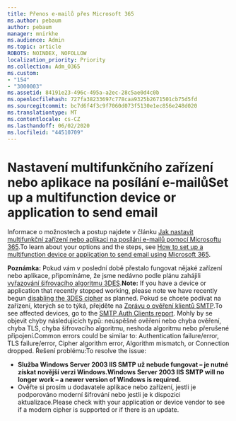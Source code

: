 ```yaml
---
title: Přenos e-mailů přes Microsoft 365
ms.author: pebaum
author: pebaum
manager: mnirkhe
ms.audience: Admin
ms.topic: article
ROBOTS: NOINDEX, NOFOLLOW
localization_priority: Priority
ms.collection: Adm_O365
ms.custom:
- "154"
- "3000003"
ms.assetid: 84191e23-496c-495a-a2ec-28c5ae0d4c0b
ms.openlocfilehash: 727fa38233697c778caa9325b2671501cb75d5fd
ms.sourcegitcommit: bc7d6f4f3c9f7060d073f5130e1ec856e248d020
ms.translationtype: MT
ms.contentlocale: cs-CZ
ms.lasthandoff: 06/02/2020
ms.locfileid: "44510709"
---
```

# <a name="set-up-a-multifunction-device-or-application-to-send-email"></a><span data-ttu-id="5c5a8-102">Nastavení multifunkčního zařízení nebo aplikace na posílání e-mailů</span><span class="sxs-lookup"><span data-stu-id="5c5a8-102">Set up a multifunction device or application to send email</span></span>

<span data-ttu-id="5c5a8-103">Informace o možnostech a postup najdete v článku [Jak nastavit multifunkční zařízení nebo aplikaci na posílání e-mailů pomocí Microsoftu 365](https://docs.microsoft.com/Exchange/mail-flow-best-practices/how-to-set-up-a-multifunction-device-or-application-to-send-email-using-office-3).</span><span class="sxs-lookup"><span data-stu-id="5c5a8-103">To learn about your options and the steps, see [How to set up a multifunction device or application to send email using Microsoft 365](https://docs.microsoft.com/Exchange/mail-flow-best-practices/how-to-set-up-a-multifunction-device-or-application-to-send-email-using-office-3).</span></span>
  
<span data-ttu-id="5c5a8-104">**Poznámka:** Pokud vám v poslední době přestalo fungovat nějaké zařízení nebo aplikace, připomínáme, že jsme nedávno podle plánu zahájili [vyřazování šifrovacího algoritmu 3DES](https://docs.microsoft.com/microsoft-365/compliance/technical-reference-details-about-encryption).</span><span class="sxs-lookup"><span data-stu-id="5c5a8-104">**Note:** If you have a device or application that recently stopped working, please note we have recently begun [disabling the 3DES cipher](https://docs.microsoft.com/microsoft-365/compliance/technical-reference-details-about-encryption) as planned.</span></span> <span data-ttu-id="5c5a8-105">Pokud se chcete podívat na zařízení, kterých se to týká, přejděte na [Zprávu o ověření klientů SMTP](https://protection.office.com/mailflow/dashboard).</span><span class="sxs-lookup"><span data-stu-id="5c5a8-105">To see affected devices, go to the [SMTP Auth Clients report](https://protection.office.com/mailflow/dashboard).</span></span> <span data-ttu-id="5c5a8-106">Mohly by se objevit chyby následujících typů: neúspěšné ověření nebo chyba ověření, chyba TLS, chyba šifrovacího algoritmu, neshoda algoritmu nebo přerušené připojení.</span><span class="sxs-lookup"><span data-stu-id="5c5a8-106">Common errors could be similar to: Authentication failure/error, TLS failure/error, Cipher algorithm error, Algorithm mismatch, or Connection dropped.</span></span> <span data-ttu-id="5c5a8-107">Řešení problému:</span><span class="sxs-lookup"><span data-stu-id="5c5a8-107">To resolve the issue:</span></span>
 - <span data-ttu-id="5c5a8-108">**Služba Windows Server 2003 IIS SMTP už nebude fungovat – je nutné získat novější verzi Windows.**</span><span class="sxs-lookup"><span data-stu-id="5c5a8-108">**Windows Server 2003 IIS SMTP will no longer work – a newer version of Windows is required.**</span></span>  
 - <span data-ttu-id="5c5a8-109">Ověřte si prosím u dodavatele aplikace nebo zařízení, jestli je podporováno moderní šifrování nebo jestli je k dispozici aktualizace.</span><span class="sxs-lookup"><span data-stu-id="5c5a8-109">Please check with your application or device vendor to see if a modern cipher is supported or if there is an update.</span></span>
